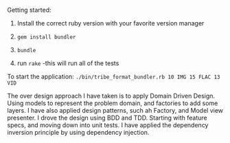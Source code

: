 

Getting started:

1) Install the correct ruby version with your favorite version manager

2) `gem install bundler`

3) `bundle`

3) run `rake`
    -this will run all of the tests


To start the application:
`./bin/tribe_format_bundler.rb 10 IMG 15 FLAC 13 VID`


The over design approach I have taken is to apply Domain Driven Design.
Using models to represent the problem domain, and factories to add some layers.
I have also applied design patterns, such ah Factory, and Model view presenter.
I drove the design using BDD and TDD. Starting with feature specs, and moving down into unit tests.
I have applied the dependency inversion principle by using dependency injection.
